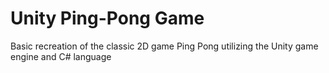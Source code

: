 # Unity Ping-Pong Game

Basic recreation of the classic 2D game Ping Pong utilizing the Unity game engine and C# language
